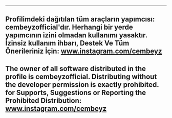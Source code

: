 ---------------------------------------------------------------------------
Profilimdeki dağıtılan tüm araçların yapımcısı: cembeyzofficial'dır.
Herhangi bir yerde yapımcının izini olmadan kullanımı yasaktır.
İzinsiz kullanım ihbarı, Destek Ve Tüm Önerileriniz İçin:
www.instagram.com/cembeyz
---------------------------------------------------------------------------
The owner of all software distributed in the profile is cembeyzofficial.
Distributing without the developer permission is exactly prohibited.
for Supports, Suggestions or Reporting the Prohibited Distribution:
 www.instagram.com/cembeyz
---------------------------------------------------------------------------
